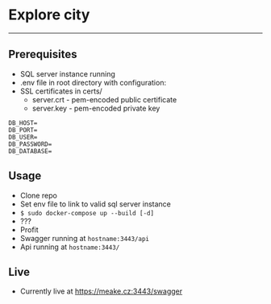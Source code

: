 # Explore city

---------
## Prerequisites
- SQL server instance running
- .env file in root directory with configuration:
- SSL certificates in certs/
  - server.crt - pem-encoded public certificate
  - server.key - pem-encoded private key
```dotenv
DB_HOST=
DB_PORT=
DB_USER=
DB_PASSWORD=
DB_DATABASE=
```

## Usage
- Clone repo
- Set env file to link to valid sql server instance
- ``
$ sudo docker-compose up --build [-d]
  ``
- ???
- Profit
- Swagger running at `hostname:3443/api`
- Api running at `hostname:3443/`

## Live
- Currently live at https://meake.cz:3443/swagger
